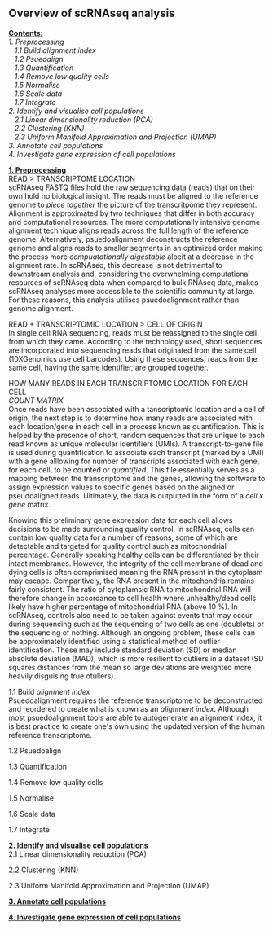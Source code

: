 ## Overview of scRNAseq analysis 
[**Contents:**](#section-1) <br>
_1. Preprocessing<br>
&nbsp;&nbsp;&nbsp;1.1 Build alignment index<br> 
&nbsp;&nbsp;&nbsp;1.2 Psueoalign<br>
&nbsp;&nbsp;&nbsp;1.3 Quantification
<br>&nbsp;&nbsp;&nbsp;1.4 Remove low quality cells
<br>&nbsp;&nbsp;&nbsp;1.5 Normalise
<br>&nbsp;&nbsp;&nbsp;1.6 Scale data
<br>&nbsp;&nbsp;&nbsp;1.7 Integrate<br>
2. Identify and visualise cell populations<br>
&nbsp;&nbsp;&nbsp;2.1 Linear dimensionality reduction (PCA)
<br>&nbsp;&nbsp;&nbsp;2.2 Clustering (KNN)
<br>&nbsp;&nbsp;&nbsp;2.3 Uniform Manifold Approximation and Projection (UMAP)<br>
3. Annotate cell populations<br>
4. Investigate gene expression of cell populations<br>_

[**1. Preprocessing**](#section-1)<br>
READ > TRANSCRIPTOME LOCATION<br>
scRNAseq FASTQ files hold the raw sequencing data (reads) that on their own hold no biological insight. The reads must be aligned to the reference genome to _piece together_ the picture of the transcritpome they represent. Alignment is approximated by two techniques that differ in both accuracy and computational resources. The more computationally intensive genome alignment technique aligns reads across the full length of the reference genome. Alternatively, psuedoalignment deconstructs the reference genome and aligns reads to smaller segments in an optimized order making the process more _compuatationally digestable_ albeit at a decrease in the alignment rate. In scRNAseq, this decrease is not detrimental to downstream analysis and, considering the overwhelming computational resources of scRNAseq data when compared to bulk RNAseq data, makes scRNAseq analyses more accessible to the scientific community at large. For these reasons, this analysis utilises psuedoalignment rather than genome alignment.

READ + TRANSCRIPTOMIC LOCATION > CELL OF ORIGIN<br>
In single cell RNA sequencing, reads must be reassigned to the single cell from which they came. According to the technology used, short sequences are incorporated into sequencing reads that originated from the same cell (10XGenomics use cell barcodes). Using these sequences, reads from the same cell, having the same identifier, are grouped together.

HOW MANY READS IN EACH TRANSCRIPTOMIC LOCATION FOR EACH CELL<br>
_COUNT MATRIX_<br>
Once reads have been associated with a tanscriptomic location and a cell of origin, the next step is to determine how many reads are associated with each location/gene in each cell in a process known as quantification. This is helped by the presence of short, random sequences that are unique to each read known as unique molecular identifiers (UMIs). A transcript-to-gene file is used during quantification to associate each transcript (marked by a UMI) with a gene alllowing for number of transcripts associated with each gene, for each cell, to be counted or _quantified_. This file essentially serves as a mapping between the transcriptome and the genes, allowing the software to assign expression values to specific genes based on the aligned or pseudoaligned reads. Ultimately, the data is outputted in the form of a _cell x gene_ matrix. 

Knowing this preliminary gene expression data for each cell allows decisions to be made surrounding quality control. In scRNAseq, cells can contain low quality data for a number of reasons, some of which are detectable and targeted for quality control such as mitochondrial percentage. Generally speaking healthy cells can be differentiated by their intact membranes. However, the integrity of the cell membrane of dead and dying cells is often comprimised meaning the RNA present in the cytoplasm may escape. Comparitively, the RNA present in the mitochondria remains fairly consistent. The ratio of cytoplamsic RNA to mitochondrial RNA will therefore change in accordance to cell health where unhealthy/dead cells likely have higher percentage of mitochondrial RNA (above 10 %). In scRNAseq, controls also need to be taken against events that may occur during sequencing such as the sequencing of two cells as one (doublets) or the sequencing of nothing. Although an ongoing problem, these cells can be approximately identified using a statistical method of outlier identification. These may include standard deviation (SD) or median absolute deviation (MAD), which is more resilient to outliers in a dataset (SD squares distances from the mean so large deviations are weighted more heavily disguising true otuliers). 




1.1 Build _alignment index_ <br>
Psuedoalignment requires the reference transcriptome to be deconstructed and reordered to create what is known as an _alignment index_. Although most psuedoalignment tools are able to autogenerate an alignment index, it is best practice to create one's own using the updated version of the human reference transcriptome.  

1.2 Psuedoalign<br>

1.3 Quantification<br>

1.4 Remove low quality cells<br>

1.5 Normalise<br>

1.6 Scale data<br>

1.7 Integrate<br>

[**2. Identify and visualise cell populations**](#section-1)<br>
2.1 Linear dimensionality reduction (PCA)<br>

2.2 Clustering (KNN)<br>

2.3 Uniform Manifold Approximation and Projection (UMAP)<br>

[**3. Annotate cell populations**](#section-1)<br>

[**4. Investigate gene expression of cell populations**](#section-1)<br>

